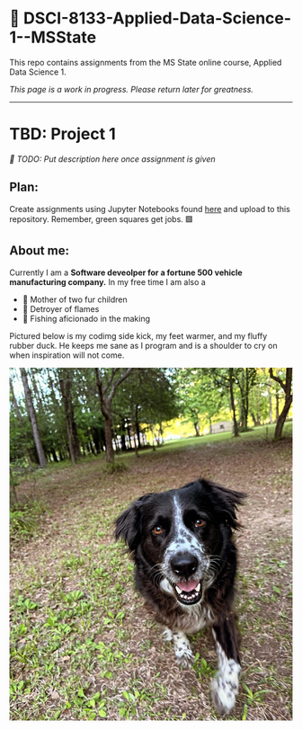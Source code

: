 # 🐍 DSCI-8133-Applied-Data-Science-1--MSState

This repo contains assignments from the MS State online course,  Applied Data Science 1.

*This page is a work in progress. Please return later for greatness.*

---

# TBD: Project 1 

*🚧 TODO: Put
description here once assignment is given*

## Plan: 

Create assignments using Jupyter Notebooks found [here](https://jupyter.org/) and upload to this repository. Remember, green squares get jobs. 🟩


## About me: 

Currently I am a **Software deveolper for a fortune 500 vehicle manufacturing  company.** In my free time I am also a

- 🐶 Mother of two fur children 
- 🚒 Detroyer of flames
- 🦈 Fishing aficionado in the making 

Pictured below is my codimg side kick, my feet warmer, and my fluffy rubber duck. He keeps me sane as I program and is a shoulder to cry on when  inspiration will not come. 

 <!--Im juest saying this looks better -->
 
<!-- <img src="469454404_18471600922054430_8209429978282184654_n.jpg" alt="Happpy border collie frolicking through the forest" width="400"/> -->

![Happpy border collie frolicking through the forest](469454404_18471600922054430_8209429978282184654_n.jpg)
